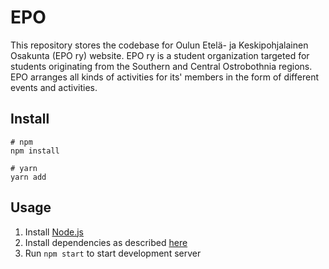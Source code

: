 # EPO
This repository stores the codebase for Oulun Etelä- ja Keskipohjalainen Osakunta (EPO ry) website. EPO ry is a student organization targeted for students originating from the Southern and Central Ostrobothnia regions. EPO arranges all kinds of activities for its' members in the form of different events and activities.

## Install
``` shell
# npm
npm install

# yarn
yarn add
```

## Usage
1. Install [Node.js](https://nodejs.org/)
2. Install dependencies as described [here](https://github.com/Makeliiii/epo#install)
3. Run ```npm start``` to start development server
